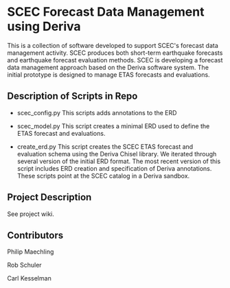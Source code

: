 # SCEC Forecast Data Management using Deriva
This is a collection of software developed to support SCEC's forecast data management activity. SCEC produces both short-term earthquake forecasts and earthquake forecast evaluation methods. SCEC is developing a forecast data management approach based on the Deriva software system. The initial prototype is designed to manage ETAS forecasts and evaluations.

## Description of Scripts in Repo
* scec_config.py
This scripts adds annotations to the ERD
* scec_model.py
This script creates a minimal ERD used to define the ETAS forecast and evaluations.

* create_erd.py
This script creates the SCEC ETAS forecast and evaluation schema using the Deriva Chisel library. We iterated through several version of the initial ERD format. The most recent version of this script includes ERD creation and specification of Deriva annotations. These scripts point at the SCEC catalog in a Deriva sandbox.

## Project Description
See project wiki.

## Contributors
Philip Maechling

Rob Schuler

Carl Kesselman

